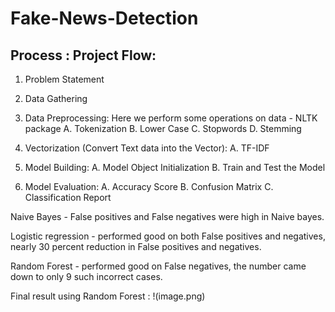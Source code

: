 # Fake-News-Detection


Process :
Project Flow:
------------
1. Problem Statement
2. Data Gathering

3. Data Preprocessing: Here we perform some operations on data - NLTK package
    A. Tokenization
    B. Lower Case
    C. Stopwords 
    D. Stemming
    
4. Vectorization (Convert Text data into the Vector):
    A. TF-IDF
    
5. Model Building:
    A. Model Object Initialization
    B. Train and Test the Model
    
6. Model Evaluation:
    A. Accuracy Score
    B. Confusion Matrix
    C. Classification Report


Naive Bayes - False positives and False negatives were high in Naive bayes. 

Logistic regression - performed good on both False positives and negatives, nearly 30 percent reduction in False positives and negatives.

Random Forest - performed good on False negatives, the number came down to only 9 such incorrect cases.

Final result using Random Forest :
!(image.png)